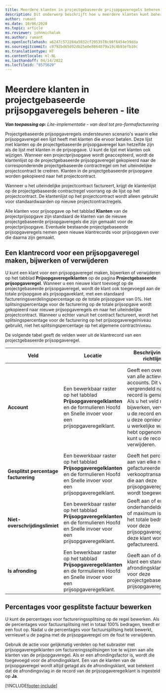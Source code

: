 ```yaml
---
title: Meerdere klanten in projectgebaseerde prijsopgaveregels beheren - lite
description: Dit onderwerp beschrijft hoe u meerdere klanten kunt beheren op projectgebaseerde prijsopgaveregels.
author: rumant
ms.date: 10/06/2020
ms.topic: article
ms.reviewer: johnmichalak
ms.author: rumant
ms.openlocfilehash: a6247c572284a5832cf2953578c98f6454e39dda
ms.sourcegitcommit: c0792bd65d92db25e0e8864879a19c4b93efb10c
ms.translationtype: HT
ms.contentlocale: nl-NL
ms.lasthandoff: 04/14/2022
ms.locfileid: "8575620"
---
```

# <a name="manage-multiple-customers-on-project-based-quote-lines---lite"></a>Meerdere klanten in projectgebaseerde prijsopgaveregels beheren - lite

_**Van toepassing op:** Lite-implementatie - van deal tot pro-formafacturering_

Projectgebaseerde prijsopgaveregels ondersteunen scenario's waarin elke prijsopgaveregel een lijst heeft met klanten die ervoor betalen. Deze lijst met klanten op de projectgebaseerde prijsopgaveregel kan hetzelfde zijn als de lijst met klanten in de prijsopgave. U kunt de lijst met klanten ook wijzigen. Wanneer een projectprijsopgave wordt geaccepteerd, wordt de klantenlijst op de projectgebaseerde prijsopgaveregel gekopieerd naar de corresponderende projectgebaseerde contractregel om het uiteindelijke projectcontract te creëren. Klanten in de projectgebaseerde prijsopgave worden gekopieerd naar het projectcontract.

Wanneer u het uiteindelijke projectcontract factureert, krijgt de klantenlijst op de projectgebaseerde contractregel voorrang op de lijst op het projectcontract. De klantenlijst op het projectcontract wordt alleen gebruikt voor standaardwaarden op nieuwe projectcontractregels.

Alle klanten voor prijsopgave op het tabblad **Klanten** van de projectprijsopgave zijn standaard de klanten van de nieuwe projectgebaseerde prijsopgaveregels die zijn gemaakt voor de projectprijsopgave. Eventuele bestaande projectgebaseerde prijsopgaveregels nemen geen nieuwe klantrecords voor prijsopgaven over die daarna zijn gemaakt.

## <a name="create-update-or-delete-a-quote-line-customer-record"></a>Een klantrecord voor een prijsopgaveregel maken, bijwerken of verwijderen

U kunt een klant voor een prijsopgaveregel maken, bijwerken of verwijderen op het tabblad **Prijsopgaveregelklanten** op de pagina **Projectgebaseerde prijsopgaveregel**. Wanneer u een nieuwe klant toevoegt op de projectgebaseerde prijsopgaveregel, wordt de klant ook toegevoegd aan de totale prijsopgave als prijsopgaveklant, met een standaard factureringsverdelingspercentage op de totale prijsopgave van 0%. Het splitsingspercentage voor de facturering op de totale prijsopgave wordt gekopieerd naar nieuwe prijsopgaveregels en naar het uiteindelijke projectcontract. Wanneer u echter vanuit het contract factureert, wordt het splitsingspercentage voor de facturering op het prijsopgaveregelniveau gebruikt, niet het splitsingspercentage op het algemene contractniveau. 

De volgende tabel geeft de velden weer uit de klantrecord van een projectgebaseerde prijsopgaveregel.

| Veld | Locatie | Beschrijving en richtlijn | Downstreamimpact |
| --- | --- | --- | --- |
| **Account** | Een bewerkbaar raster op het tabblad **Prijsopgaveregelklanten** en de formulieren Hoofd en Snelle invoer voor een prijsopgaveregelklant. | Geeft een overzicht van alle actieve accounts. Dit veld is vergrendeld nadat de record is gemaakt. Als u het veld moet bijwerken, verwijdert u de record en maakt u deze opnieuw. Als u werkelijke waarden hebt opgenomen, kunt u de record niet verwijderen. | Wanneer u een account kiest uit de hoofdlijst met accounts om toe te voegen, wordt de klant van de prijsopgaveregel ook toegevoegd als klant van een prijsopgave wanneer u deze opslaat. Prijsopgaveregelklanten worden gekopieerd naar de klanten op de projectcontractregel wanneer een prijsopgave wordt geaccepteerd. |
| **Gesplitst percentage facturering** | Een bewerkbaar raster op het tabblad **Prijsopgaveregelklanten** en de formulieren Hoofd en Snelle invoer voor een prijsopgaveregelklant. | Geeft het percentage aan van elke niet-gefactureerde verkooptransactie die aan deze prijsopgaveregelklant wordt toegewezen. | Wordt gekopieerd naar projectcontractregelklanten. |
| **Niet-overschrijdingslimiet** | Een bewerkbaar raster op het tabblad **Prijsopgaveregelklanten** en de formulieren Hoofd en Snelle invoer voor een prijsopgaveregelklant. | Geeft aan of er een onderhandelde limiet of maximum is voor het totale bedrag dat voor deze prijsopgaveregel aan deze klant wordt gefactureerd. | Wordt gekopieerd naar de klanten op de projectcontractregel wanneer een prijsopgave wordt geaccepteerd. |
| **Is afronding** | Een bewerkbaar raster op het tabblad **Prijsopgaveregelklanten** en de formulieren Hoofd en Snelle invoer voor een prijsopgaveregelklant. | Geeft aan of deze klant een standaard afrondingsklant is voor deze projectgebaseerde prijsopgaveregel. | Wordt gekopieerd naar de klanten op het projectcontract wanneer een prijsopgave wordt geaccepteerd. |

## <a name="edit-billing-split-percentages"></a>Percentages voor gesplitste factuur bewerken

U kunt de percentages voor factureringssplitsing op de regel bewerken. Als de percentages voor factuursplitsing niet in totaal 100% bedragen, treedt er een fout op. Nadat u de percentages voor factuursplitsing hebt bewerkt, vernieuwt u de pagina met de prijsopgaveregel om de fout te verwijderen.

Gebruik de actie voor gelijkmatig verdelen op het subraster met prijsopgaveregelklanten om factureringssplitsingen toe te wijzen aan alle klanten van de prijsopgaveregel. Als er een afrondingsfactor is, wordt die toegevoegd voor de afrondingsklant. Een van de klanten van de prijsopgaveregel wordt altijd getagd als de afrondingsklant, wat betekent dat de afrondingsvlag in de record van de prijsopgaveregelklant is ingesteld op **Ja**. 


[!INCLUDE[footer-include](../../includes/footer-banner.md)]